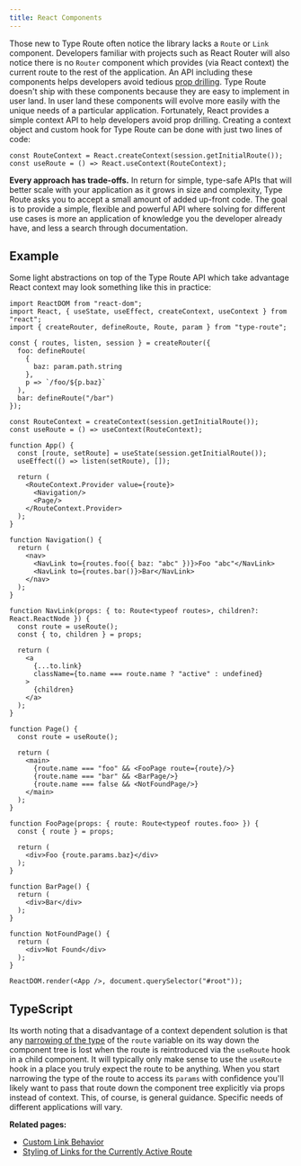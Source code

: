 ```yaml
---
title: React Components
---
```


Those new to Type Route often notice the library lacks a `Route` or `Link` component. Developers familiar with projects such as React Router will also notice there is no `Router` component which provides (via React context) the current route to the rest of the application. An API including these components helps developers avoid tedious [prop drilling](https://kentcdodds.com/blog/prop-drilling). Type Route doesn't ship with these components because they are easy to implement in user land. In user land these components will evolve more easily with the unique needs of a particular application. Fortunately, React provides a simple context API to help developers avoid prop drilling. Creating a context object and custom hook for Type Route can be done with just two lines of code:

```tsx
const RouteContext = React.createContext(session.getInitialRoute());
const useRoute = () => React.useContext(RouteContext);
```

**Every approach has trade-offs.** In return for simple, type-safe APIs that will better scale with your application as it grows in size and complexity, Type Route asks you to accept a small amount of added up-front code. The goal is to provide a simple, flexible and powerful API where solving for different use cases is more an application of knowledge you the developer already have, and less a search through documentation. 

## Example

Some light abstractions on top of the Type Route API which take advantage React context may look something like this in practice: 

```tsx codesandbox-react
import ReactDOM from "react-dom";
import React, { useState, useEffect, createContext, useContext } from "react";
import { createRouter, defineRoute, Route, param } from "type-route";

const { routes, listen, session } = createRouter({
  foo: defineRoute(
    {
      baz: param.path.string
    },
    p => `/foo/${p.baz}`
  ),
  bar: defineRoute("/bar")
});

const RouteContext = createContext(session.getInitialRoute());
const useRoute = () => useContext(RouteContext);

function App() {
  const [route, setRoute] = useState(session.getInitialRoute());
  useEffect(() => listen(setRoute), []);

  return (
    <RouteContext.Provider value={route}>
      <Navigation/>
      <Page/>
    </RouteContext.Provider>
  );
}

function Navigation() {
  return (
    <nav>
      <NavLink to={routes.foo({ baz: "abc" })}>Foo "abc"</NavLink>
      <NavLink to={routes.bar()}>Bar</NavLink>
    </nav>
  );
}

function NavLink(props: { to: Route<typeof routes>, children?: React.ReactNode }) {
  const route = useRoute();
  const { to, children } = props;
  
  return (
    <a
      {...to.link}
      className={to.name === route.name ? "active" : undefined}
    >
      {children}
    </a>
  );
}

function Page() {
  const route = useRoute();

  return (
    <main>
      {route.name === "foo" && <FooPage route={route}/>}
      {route.name === "bar" && <BarPage/>}
      {route.name === false && <NotFoundPage/>}
    </main>
  );
}

function FooPage(props: { route: Route<typeof routes.foo> }) {
  const { route } = props;

  return (
    <div>Foo {route.params.baz}</div>
  );
}

function BarPage() {
  return (
    <div>Bar</div>
  );
}

function NotFoundPage() {
  return (
    <div>Not Found</div>
  );
}

ReactDOM.render(<App />, document.querySelector("#root"));
```

## TypeScript

Its worth noting that a disadvantage of a context dependent solution is that any [narrowing of the type](https://2ality.com/2020/06/type-guards-assertion-functions-typescript.html) of the `route` variable on its way down the component tree is lost when the route is reintroduced via the `useRoute` hook in a child component. It will typically only make sense to use the `useRoute` hook in a place you truly expect the route to be anything. When you start narrowing the type of the route to access its `params` with confidence you'll likely want to pass that route down the component tree explicitly via props instead of context. This, of course, is general guidance. Specific needs of different applications will vary.

**Related pages:**

- [Custom Link Behavior](./custom-link-behavior.md)
- [Styling of Links for the Currently Active Route](./styling-active-route-link.md)